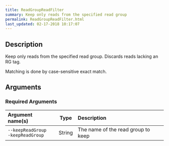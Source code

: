 ```yaml
---
title: ReadGroupReadFilter
summary: Keep only reads from the specified read group
permalink: ReadGroupReadFilter.html
last_updated: 02-17-2018 10:17:07
---
```


## Description

Keep only reads from the specified read group. Discards reads lacking an RG tag.

 <p>Matching is done by case-sensitive exact match.</p>

## Arguments

### Required Arguments

| Argument name(s) | Type | Description |
| :--------------- | :--: | :------ |
| `--keepReadGroup`<br/>`-keepReadGroup` | String | The name of the read group to keep |


